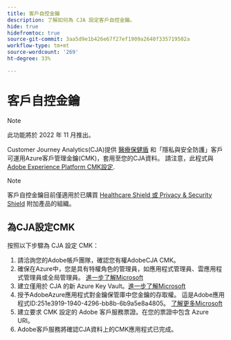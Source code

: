 ```yaml
---
title: 客戶自控金鑰
description: 了解如何為 CJA 設定客戶自控金鑰。
hide: true
hidefromtoc: true
source-git-commit: 3aa5d9e1b426e67f27ef1909a2640f335719502a
workflow-type: tm+mt
source-wordcount: '269'
ht-degree: 33%

---
```


# 客戶自控金鑰

>[!NOTE]
>
>此功能將於 2022 年 11 月推出。

Customer Journey Analytics(CJA)提供 [醫療保健盾](https://www.adobe.com/trust/compliance/hipaa-ready.html) 和「隱私與安全防護」客戶可運用Azure客戶管理金鑰(CMK)，套用至您的CJA資料。  請注意，此程式與 [Adobe Experience Platform CMK設定](https://experienceleague.adobe.com/docs/experience-platform/landing/governance-privacy-security/customer-managed-keys.html).

>[!NOTE]
>
>客戶自控金鑰目前僅適用於已購買 [Healthcare Shield 或 Privacy &amp; Security Shield](https://experienceleague.adobe.com/docs/blueprints-learn/architecture/vertical-blueprints/healthcare-vertical.html?lang=zh-Hant%3Flang%3Den) 附加產品的組織。

## 為CJA設定CMK

按照以下步驟為 CJA 設定 CMK：

1. 請洽詢您的Adobe帳戶團隊，確認您有權AdobeCJA CMK。
1. 確保在Azure中，您是具有特權角色的管理員，如應用程式管理員、雲應用程式管理員或全局管理員。 [進一步了解Microsoft](https://learn.microsoft.com/en-us/azure/active-directory/roles/permissions-reference)
1. 建立僅用於 CJA 的新 Azure Key Vault。[進一步了解Microsoft](https://learn.microsoft.com/en-us/azure/key-vault/general/)
1. 授予AdobeAzure應用程式對金鑰保管庫中您金鑰的存取權。 這是Adobe應用程式ID:251e3919-1940-4296-bb8b-6b9a5e8a4805。 [了解更多Microsoft](https://learn.microsoft.com/en-us/azure/storage/common/customer-managed-keys-configure-cross-tenant-existing-account?toc=%2Fazure%2Fstorage%2Fblobs%2Ftoc.json&amp;tabs=powershell-preview%2Cazure-portal#the-customer-grants-the-service-providers-app-access-to-the-key-in-the-key-vault)
1. 建立要求 CMK 設定的 Adobe 客戶服務票證。在您的票證中包含 Azure URI。
1. Adobe客戶服務將確認CJA資料上的CMK應用程式已完成。

